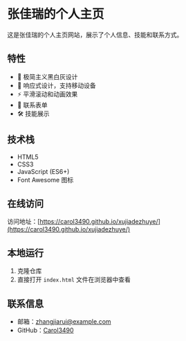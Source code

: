 # 张佳瑞的个人主页

这是张佳瑞的个人主页网站，展示了个人信息、技能和联系方式。

## 特性

- 🎨 极简主义黑白灰设计
- 📱 响应式设计，支持移动设备
- ⚡ 平滑滚动和动画效果
- 📧 联系表单
- 🛠️ 技能展示

## 技术栈

- HTML5
- CSS3
- JavaScript (ES6+)
- Font Awesome 图标

## 在线访问

访问地址：[https://carol3490.github.io/xujiadezhuye/](https://carol3490.github.io/xujiadezhuye/)

## 本地运行

1. 克隆仓库
2. 直接打开 `index.html` 文件在浏览器中查看

## 联系信息

- 邮箱：zhangjiarui@example.com
- GitHub：[Carol3490](https://github.com/Carol3490) 